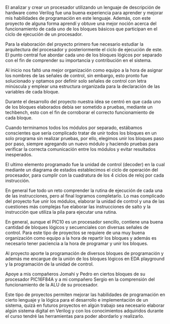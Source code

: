 
El analizar y crear un procesador utilizando un lenguaje de descripción de hardware como Verilog fue una buena experiencia para aprender y mejorar mis habilidades de programación en este lenguaje. Además, con este proyecto de alguna forma aprendí y obtuve una mejor noción acerca del funcionamiento de cada uno de los bloques básicos que participan en el ciclo de ejecución de un procesador.

Para la elaboración del proyecto primero fue necesario estudiar la arquitectura del procesador y posteriormente el ciclo de ejecución de este. El punto central fue abordar cada uno de los bloques lógicos por separado con el fin de comprender su importancia y contribución en el sistema.

Al inicio nos faltó una mejor organización como equipo a la hora de asignar los nombres de las señales de control, sin embargo, esto pronto fue solucionado y optamos por definir solo señales de control con letra minúscula y emplear una estructura organizada para la declaración de las variables de cada bloque.

Durante el desarrollo del proyecto nuestra idea se centró en que cada uno de los bloques elaborados debía ser sometido a pruebas, mediante un techbench, esto con el fin de corroborar el correcto funcionamiento de cada bloque.

Cuando terminamos todos los módulos por separado, estábamos conscientes que sería complicado tratar de unir todos los bloques en un solo programa sin realizar pruebas, por ello, elegimos unir los bloques paso por paso, siempre agregando un nuevo módulo y haciendo pruebas para verificar la correcta comunicación entre los módulos y evitar resultados inesperados.  

El ultimo elemento programado fue la unidad de control (decoder) en la cual mediante un diagrama de estados establecimos el ciclo de operación del procesador, para cumplir con la cuadratura de los 4 ciclos de reloj por cada instrucción.

En general fue todo un reto comprender la rutina de ejecución de cada una de las instrucciones, pero al final logramos completarlo. Lo mas complicado del proyecto fue unir los módulos, elaborar la unidad de control y una de las cuestiones más complejas fue elaborar las instrucciones de salto y la instrucción que utiliza la pila para ejecutar una rutina.

En general, aunque el PIC10 es un procesador sencillo, contiene una buena cantidad de bloques lógicos y secuenciales con diversas señales de control. Para este tipo de proyectos se requiere de una muy buena organización como equipo a la hora de repartir los bloques y además es necesario tener paciencia a la hora de programar y unir los bloques.

Al proyecto aporte la programación de diversos bloques de programación y además me encargue de la unión de los bloques lógicos en EDA playground y la programación de la unidad de control.

Apoye a mis compañeros Jomahi y Pedro en ciertos bloques de su procesador PIC16F84A y a mi compañero Sergio en la comprensión del funcionamiento de la ALU de su procesador.

Este tipo de proyectos permiten mejorar las habilidades de programación en cierto lenguaje y la lógica para el desarrollo e implementación de un sistema, quizá en futuros proyectos en algún trabajo sea necesario elaborar algún sistema digital en Verilog y con los conocimientos adquiridos durante el curso tendré las herramientas para poder abordarlo y realizarlo.